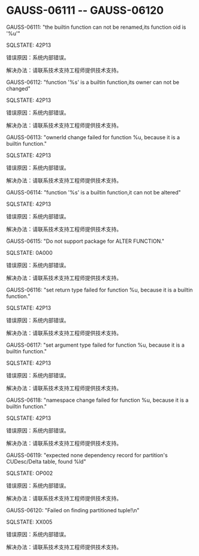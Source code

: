 # GAUSS-06111 -- GAUSS-06120

GAUSS-06111: "the builtin function can not be renamed,its function oid is '%u'"

SQLSTATE: 42P13

错误原因：系统内部错误。

解决办法：请联系技术支持工程师提供技术支持。

GAUSS-06112: "function '%s' is a builtin function,its owner can not be changed"

SQLSTATE: 42P13

错误原因：系统内部错误。

解决办法：请联系技术支持工程师提供技术支持。

GAUSS-06113: "ownerId change failed for function %u, because it is a builtin function."

SQLSTATE: 42P13

错误原因：系统内部错误。

解决办法：请联系技术支持工程师提供技术支持。

GAUSS-06114: "function '%s' is a builtin function,it can not be altered"

SQLSTATE: 42P13

错误原因：系统内部错误。

解决办法：请联系技术支持工程师提供技术支持。

GAUSS-06115: "Do not support package for ALTER FUNCTION."

SQLSTATE: 0A000

错误原因：系统内部错误。

解决办法：请联系技术支持工程师提供技术支持。

GAUSS-06116: "set return type failed for function %u, because it is a builtin function."

SQLSTATE: 42P13

错误原因：系统内部错误。

解决办法：请联系技术支持工程师提供技术支持。

GAUSS-06117: "set argument type failed for function %u, because it is a builtin function."

SQLSTATE: 42P13

错误原因：系统内部错误。

解决办法：请联系技术支持工程师提供技术支持。

GAUSS-06118: "namespace change failed for function %u, because it is a builtin function."

SQLSTATE: 42P13

错误原因：系统内部错误。

解决办法：请联系技术支持工程师提供技术支持。

GAUSS-06119: "expected none dependency record for partition's CUDesc/Delta table, found %ld"

SQLSTATE: OP002

错误原因：系统内部错误。

解决办法：请联系技术支持工程师提供技术支持。

GAUSS-06120: "Failed on finding partitioned tuple!\\n"

SQLSTATE: XX005

错误原因：系统内部错误。

解决办法：请联系技术支持工程师提供技术支持。

